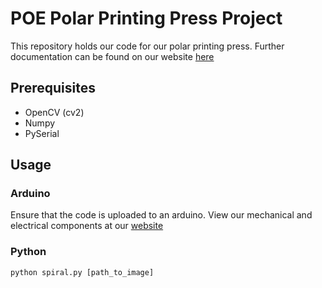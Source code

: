 # POE Polar Printing Press Project

This repository holds our code for our polar printing press. Further documentation can be found on our website [here](http://poepolarprintingpress.weebly.com/)

## Prerequisites
- OpenCV (cv2)
- Numpy
- PySerial

## Usage
### Arduino
Ensure that the code is uploaded to an arduino. View our mechanical and electrical components at our [website](http://poepolarprintingpress.weebly.com/)

### Python
`python spiral.py [path_to_image]`
